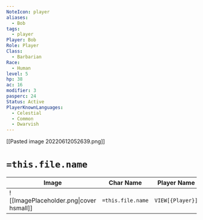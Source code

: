 ```yaml
---
NoteIcon: player
aliases:
  - Bob
tags:
  - player
Player: Bob
Role: Player
Class:
  - Barbarian
Race:
  - Human
level: 5
hp: 38
ac: 16
modifier: 3
pasperc: 24
Status: Active
PlayerKnownLanguages:
  - Celestial
  - Common
  - Dwarvish
---
```




[[Pasted image 20220612052639.png]]

# `=this.file.name`

| Image                                              | Char Name         | Player Name    | Class         | Race         | Level         |
| -------------------------------------------------- | ----------------- | -------------- | ------------- | ------------ | ------------- |
| ![[ImagePlaceholder.png\|cover hsmall]] | `=this.file.name` |  `VIEW[{Player}]` | `VIEW[{Class}]` | `VIEW[{Race}]` | `VIEW[{level}]` |
